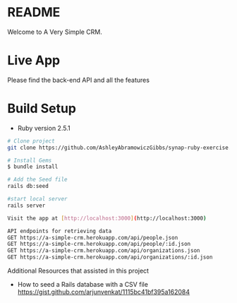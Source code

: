 # README

Welcome to A Very Simple CRM.

# Live App

Please find the back-end API and all the features 

# Build Setup

* Ruby version 2.5.1

``` bash
# Clone project
git clone https://github.com/AshleyAbramowiczGibbs/synap-ruby-exercise.git

# Install Gems
$ bundle install

# Add the Seed file
rails db:seed

#start local server
rails server

Visit the app at [http://localhost:3000](http://localhost:3000)

API endpoints for retrieving data 
GET https://a-simple-crm.herokuapp.com/api/people.json
GET https://a-simple-crm.herokuapp.com/api/people/:id.json
GET https://a-simple-crm.herokuapp.com/api/organizations.json
GET https://a-simple-crm.herokuapp.com/api/organizations/:id.json
```
Additional Resources that assisted in this project
*  How to seed a Rails database with a CSV file https://gist.github.com/arjunvenkat/1115bc41bf395a162084